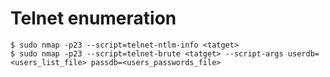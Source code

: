 # Telnet enumeration

```console
$ sudo nmap -p23 --script=telnet-ntlm-info <tatget>
$ sudo nmap -p23 --script=telnet-brute <tatget> --script-args userdb=<users_list_file> passdb=<users_passwords_file>
```